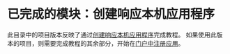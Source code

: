# <a name="completed-module-create-a-react-native-app"></a>已完成的模块：创建响应本机应用程序

此目录中的项目版本反映了通过[创建响应本机应用程序](https://docs.microsoft.com/graph/tutorials/react-native?tutorial-step=1)完成教程。 如果使用此版本的项目，则需要完成教程的其余部分，开始在[门户中注册应用](https://docs.microsoft.com/graph/tutorials/react-native?tutorial-step=2)。
